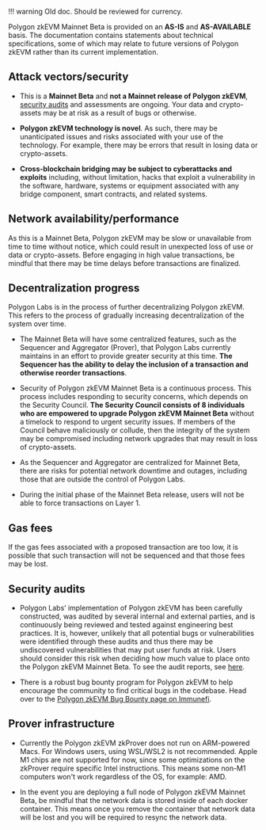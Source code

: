 !!! warning
    Old doc. Should be reviewed for currency.

Polygon zkEVM Mainnet Beta is provided on an **AS-IS** and **AS-AVAILABLE** basis. The documentation contains statements about technical specifications, some of which may relate to future versions of Polygon zkEVM rather than its current implementation.

## Attack vectors/security

- This is a **Mainnet Beta** and **not a Mainnet release of Polygon zkEVM**, [security audits](https://polygon.technology/blog/polygon-zkevm-results-of-hexens-security-audit) and assessments are ongoing. Your data and crypto-assets may be at risk as a result of bugs or otherwise.

- **Polygon zkEVM technology is novel**. As such, there may be unanticipated issues and risks associated with your use of the technology. For example, there may be errors that result in losing data or crypto-assets.

- **Cross-blockchain bridging may be subject to cyberattacks and exploits** including, without limitation, hacks that exploit a vulnerability in the software, hardware, systems or equipment associated with any bridge component, smart contracts, and related systems.

## Network availability/performance

As this is a Mainnet Beta, Polygon zkEVM may be slow or unavailable from time to time without notice, which could result in unexpected loss of use or data or crypto-assets. Before engaging in high value transactions, be mindful that there may be time delays before transactions are finalized.

## Decentralization progress

Polygon Labs is in the process of further decentralizing Polygon zkEVM. This refers to the process of gradually increasing decentralization of the system over time.

- The Mainnet Beta will have some centralized features, such as the Sequencer and Aggregator (Prover), that Polygon Labs currently maintains in an effort to provide greater security at this time. **The Sequencer has the ability to delay the inclusion of a transaction and otherwise reorder transactions**.

- Security of Polygon zkEVM Mainnet Beta is a continuous process. This process includes responding to security concerns, which depends on the Security Council. **The Security Council consists of 8 individuals who are empowered to upgrade Polygon zkEVM Mainnet Beta** without a timelock to respond to urgent security issues. If members of the Council behave maliciously or collude, then the integrity of the system may be compromised including network upgrades that may result in loss of crypto-assets.

- As the Sequencer and Aggregator are centralized for Mainnet Beta, there are risks for potential network downtime and outages, including those that are outside the control of Polygon Labs.

- During the initial phase of the Mainnet Beta release, users will not be able to force transactions on Layer 1.

## Gas fees

If the gas fees associated with a proposed transaction are too low, it is possible that such transaction will not be sequenced and that those fees may be lost.

## Security audits

- Polygon Labs’ implementation of Polygon zkEVM has been carefully constructed, was audited by several internal and external parties, and is continuously being reviewed and tested against engineering best practices. It is, however, unlikely that all potential bugs or vulnerabilities were identified through these audits and thus there may be undiscovered vulnerabilities that may put user funds at risk. Users should consider this risk when deciding how much value to place onto the Polygon zkEVM Mainnet Beta. To see the audit reports, see [here](https://github.com/0xPolygonHermez/zkevm-rom/blob/main/audits/Hexens_Polygon_zkEVM_PUBLIC_27.02.23.pdf).

- There is a robust bug bounty program for Polygon zkEVM to help encourage the community to find critical bugs in the codebase. Head over to the [Polygon zkEVM Bug Bounty page on Immunefi](https://immunefi.com/bounty/polygonzkevm/).

## Prover infrastructure

- Currently the Polygon zkEVM zkProver does not run on ARM-powered Macs. For Windows users, using WSL/WSL2 is not recommended. Apple M1 chips are not supported for now, since some optimizations on the zkProver require specific Intel instructions. This means some non-M1 computers won't work regardless of the OS, for example: AMD.

- In the event you are deploying a full node of Polygon zkEVM Mainnet Beta, be mindful that the network data is stored inside of each docker container. This means once you remove the container that network data will be lost and you will be required to resync the network data.
